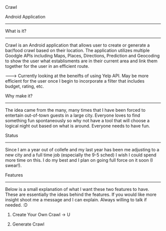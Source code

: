Crawl 

Android Application
******************************

What is it?
************
Crawl is an Android application that allows user to create or generate a bar/food crawl based on their location. The application
utilizes multiple Goodgle APIs including Maps, Places, Directions, Prediction and Geocoding to show the user what establisments
are in their current area and link them together for the user in an efficient route.

---> Currently looking at the beneifts of using Yelp API. May be more efficient for the user once I begin to incorporate a filter
that includes budget, rating, etc.

Why make it?
************
The idea came from the many, many times that I have been forced to entertain out-of-town guests in a large city. Everyone loves
to find something fun spontaneously so why not have a tool that will choose a logical night out based on what is around. Everyone
needs to have fun.

Status
************
Since I am a year out of collefe and my last year has been me adjusting to a new city and a full time job (especially the 9-5 sched)
I wish I could spend more time on this. I do my best and I plan on going full force on it soon (I swear!).

Features
************
Below is a small explanation of what I want these two features to have. These are essentially the ideas behind the features. If 
you would like more insight shoot me a message and I can explain. Always willing to talk if needed. :D


  1) Create Your Own Crawl
  -> U
  
  2) Generate Crawl

